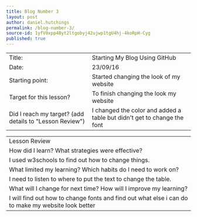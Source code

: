 ```yaml
---
title: Blog Number 3
layout: post
author: daniel.hutchings
permalink: /blog-number-3/
source-id: 1yfV0xpp4Byt2ltgobyj42ujwp1tgU4hj-4koRpH-Cyg
published: true
---
```

<table>
  <tr>
    <td>Title:</td>
    <td>Starting My Blog Using GitHub</td>
  </tr>
  <tr>
    <td>Date:</td>
    <td>23/09/16</td>
  </tr>
  <tr>
    <td>Starting point:</td>
    <td>Started changing the look of my website</td>
  </tr>
  <tr>
    <td>Target for this lesson?</td>
    <td>To finish changing the look my website</td>
  </tr>
  <tr>
    <td>Did I reach my target? 
(add details to "Lesson Review")</td>
    <td>I changed the color and added a table but didn't get to change the font</td>
  </tr>
</table>


<table>
  <tr>
    <td>Lesson Review</td>
  </tr>
  <tr>
    <td>How did I learn? What strategies were effective? </td>
  </tr>
  <tr>
    <td>I used w3schools to find out how to change things.</td>
  </tr>
  <tr>
    <td>What limited my learning? Which habits do I need to work on? </td>
  </tr>
  <tr>
    <td>I need to listen to where to put the text to change the table.</td>
  </tr>
  <tr>
    <td>What will I change for next time? How will I improve my learning?</td>
  </tr>
  <tr>
    <td>I will find out how to change fonts and find out what else i can do to make my website look better</td>
  </tr>
</table>


